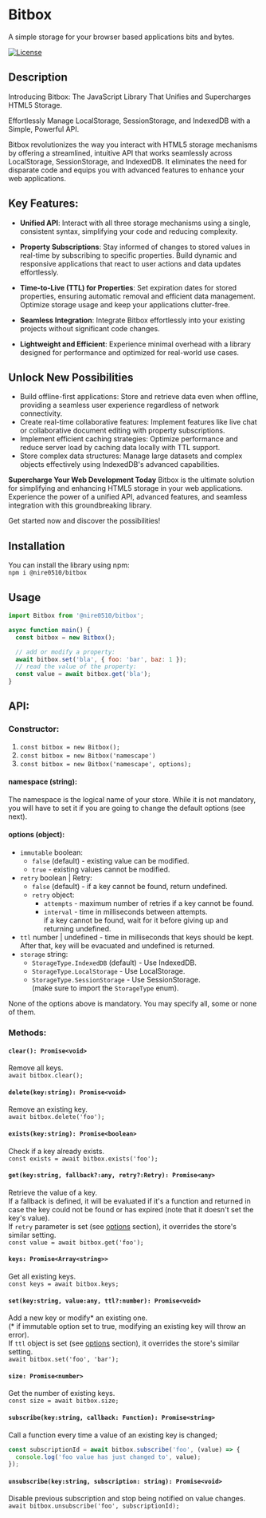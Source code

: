 # Bitbox
A simple storage for your browser based applications bits and bytes.

[![License](https://img.shields.io/badge/license-MIT-blue.svg)](https://opensource.org/licenses/MIT)

## Description

Introducing Bitbox: The JavaScript Library That Unifies and Supercharges HTML5 Storage.

Effortlessly Manage LocalStorage, SessionStorage, and IndexedDB with a Simple, Powerful API.

Bitbox revolutionizes the way you interact with HTML5 storage mechanisms by offering a streamlined, intuitive API that works seamlessly across LocalStorage, SessionStorage, and IndexedDB. It eliminates the need for disparate code and equips you with advanced features to enhance your web applications.

## Key Features:

* **Unified API**: Interact with all three storage mechanisms using a single, consistent syntax, simplifying your code and reducing complexity.

* **Property Subscriptions**: Stay informed of changes to stored values in real-time by subscribing to specific properties. Build dynamic and responsive applications that react to user actions and data updates effortlessly.

* **Time-to-Live (TTL) for Properties**: Set expiration dates for stored properties, ensuring automatic removal and efficient data management. Optimize storage usage and keep your applications clutter-free.

* **Seamless Integration**: Integrate Bitbox effortlessly into your existing projects without significant code changes.

* **Lightweight and Efficient**: Experience minimal overhead with a library designed for performance and optimized for real-world use cases.

## Unlock New Possibilities
* Build offline-first applications: Store and retrieve data even when offline, providing a seamless user experience regardless of network connectivity.
* Create real-time collaborative features: Implement features like live chat or collaborative document editing with property subscriptions.
* Implement efficient caching strategies: Optimize performance and reduce server load by caching data locally with TTL support.
* Store complex data structures: Manage large datasets and complex objects effectively using IndexedDB's advanced capabilities.

**Supercharge Your Web Development Today** Bitbox is the ultimate solution for simplifying and enhancing HTML5 storage in your web applications. Experience the power of a unified API, advanced features, and seamless integration with this groundbreaking library.

Get started now and discover the possibilities!


## Installation

You can install the library using npm:  
`npm i @nire0510/bitbox`

## Usage
```javascript
import Bitbox from '@nire0510/bitbox';

async function main() {
  const bitbox = new Bitbox();

  // add or modify a property:
  await bitbox.set('bla', { foo: 'bar', baz: 1 });
  // read the value of the property:
  const value = await bitbox.get('bla');
}
```

## API:

### Constructor:  

1. `const bitbox = new Bitbox();`  
1. `const bitbox = new Bitbox('namescape')`  
1. `const bitbox = new Bitbox('namescape', options);`  

#### namespace (string):
The namespace is the logical name of your store. While it is not mandatory, you will have to set it if you are going to change the default options (see next).

#### options (object):
* `immutable` boolean:  
  * `false` (default) - existing value can be modified.  
  * `true` - existing values cannot be modified.
* `retry` boolean | Retry:  
  * `false` (default) - if a key cannot be found, return undefined.
  * `retry` object:  
    * `attempts` - maximum number of retries if a key cannot be found.
    * `interval` - time in milliseconds between attempts.  
    if a key cannot be found, wait for it before giving up and returning undefined.
* `ttl` number | undefined - time in milliseconds that keys should be kept. After that, key will be evacuated and undefined is returned.
* `storage` string:  
  * `StorageType.IndexedDB` (default) - Use IndexedDB.
  * `StorageType.LocalStorage` - Use LocalStorage.
  * `StorageType.SessionStorage` - Use SessionStorage.  
  (make sure to import the `StorageType` enum).

None of the options above is mandatory. You may specify all, some or none of them.

### Methods:  

#### `clear(): Promise<void>`
Remove all keys.  
`await bitbox.clear();`  

#### `delete(key:string): Promise<void>`
Remove an existing key.  
`await bitbox.delete('foo');`  

#### `exists(key:string): Promise<boolean>`
Check if a key already exists.  
`const exists = await bitbox.exists('foo');`  

#### `get(key:string, fallback?:any, retry?:Retry): Promise<any>`
Retrieve the value of a key.  
If a fallback is defined, it will be evaluated if it's a function and returned in case the key could not be found or has expired (note that it doesn't set the key's value).  
If `retry` parameter is set (see [options](#options) section), it overrides the store's similar setting.  
`const value = await bitbox.get('foo');`  

#### `keys: Promise<Array<string>>`
Get all existing keys.  
`const keys = await bitbox.keys;`  

#### `set(key:string, value:any, ttl?:number): Promise<void>`
Add a new key or modify* an existing one.  
(* if immutable option set to true, modifying an existing key will throw an error).  
If `ttl` object is set (see [options](#options) section), it overrides the store's similar setting.  
`await bitbox.set('foo', 'bar');`  

#### `size: Promise<number>`
Get the number of existing keys.  
`const size = await bitbox.size;`  

#### `subscribe(key:string, callback: Function): Promise<string>`
Call a function every time a value of an existing key is changed;  
```javascript
const subscriptionId = await bitbox.subscribe('foo', (value) => {
  console.log('foo value has just changed to', value);
});
```

#### `unsubscribe(key:string, subscription: string): Promise<void>`
Disable previous subscription and stop being notified on value changes.  
`await bitbox.unsubscribe('foo', subscriptionId);`  
